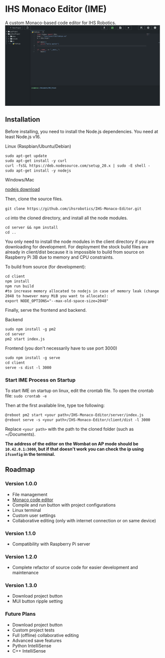 # IHS Monaco Editor (IME)

A custom Monaco-based code editor for IHS Robotics.
![Demo Image](./demo.png)

## Installation

Before installing, you need to install the Node.js dependencies. You need at least Node.js v16.

Linux (Raspbian/Ubuntu/Debian)

```shell
sudo apt-get update
sudo apt-get install -y curl
curl -fsSL https://deb.nodesource.com/setup_20.x | sudo -E shell -
sudo apt-get install -y nodejs
```

Windows/Mac

[nodejs download](https://nodejs.org/en/download)

Then, clone the source files.

`git clone https://github.com/ihsrobotics/IHS-Monaco-Editor.git`

`cd` into the cloned directory, and install all the node modules.

```shell
cd server && npm install
cd ..
```

You only need to install the node modules in the client directory if you are downloading for development. For deployment the stock build files are already in client/dist because it is impossible to build from source on Raspberry Pi 3B due to memory and CPU constraints.

To build from source (for development):

```shell
cd client
npm install
npm run build
#to increase memory allocated to nodejs in case of memory leak (change 2048 to however many MiB you want to allocate):
export NODE_OPTIONS="--max-old-space-size=2048"
```

Finally, serve the frontend and backend.

Backend

```shell
sudo npm install -g pm2
cd server
pm2 start index.js
```

Frontend (you don't necessarily have to use port 3000)

```shell
sudo npm install -g serve
cd client
serve -s dist -l 3000
```

### Start IME Process on Startup

To start IME on startup on linux, edit the crontab file.
To open the crontab file:
`sudo crontab -e`

Then at the first available line, type toe following:

```shell
@reboot pm2 start <your path>/IHS-Monaco-Editor/server/index.js
@reboot serve -s <your path>/IHS-Monaco-Editor/client/dist -l 3000
```

Replace `<your path>` with the path to the cloned folder (such as ~/Documents).

**The address of the editor on the Wombat on AP mode should be `10.42.0.1:3000`, but if that doesn't work you can check the ip using `ifconfig` in the terminal.**

## Roadmap

### Version 1.0.0

- File management
- [Monaco code editor](https://microsoft.github.io/monaco-editor/)
- Compile and run button with project configurations
- Linux terminal
- Custom user settings
- Collaborative editing (only with internet connection or on same device)

### Version 1.1.0

- Compatibility with Raspberry Pi server

### Version 1.2.0

- Complete refactor of source code for easier development and maintenance

### Version 1.3.0

- Download project button
- MUI button ripple setting

### Future Plans

- Download project button
- Custom project tests
- Full (offline) collaborative editing
- Advanced save features
- Python IntelliSense
- C++ IntelliSense
